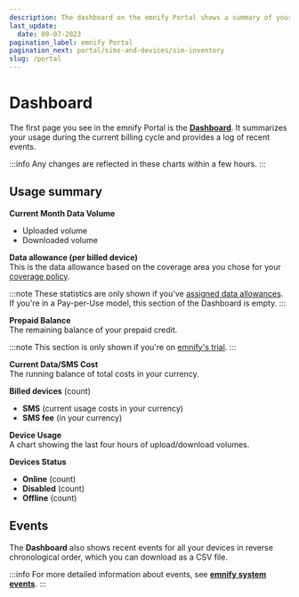```yaml
---
description: The dashboard on the emnify Portal shows a summary of your usage for the current billing cycle
last_update: 
  date: 09-07-2023
pagination_label: emnify Portal
pagination_next: portal/sims-and-devices/sim-inventory
slug: /portal
---
```


# Dashboard

The first page you see in the emnify Portal is the [**Dashboard**](https://portal.emnify.com/).
It summarizes your usage during the current billing cycle and provides a log of recent events.

:::info
Any changes are reflected in these charts within a few hours.
:::

## Usage summary

**Current Month Data Volume**

- Uploaded volume
- Downloaded volume

**Data allowance (per billed device)**  
This is the data allowance based on the coverage area you chose for your [coverage policy](/portal/device-policies#coverage-policies).

:::note
These statistics are only shown if you've [assigned data allowances](/how-tos/data-allowances).
If you're in a Pay-per-Use model, this section of the Dashboard is empty.
:::

**Prepaid Balance**  
The remaining balance of your prepaid credit.

:::note
This section is only shown if you're on [emnify's trial](/quickstart#emnifys-trial).
:::

**Current Data/SMS Cost**  
The running balance of total costs in your currency.

**Billed devices** (count)

- **SMS** (current usage costs in your currency)
- **SMS fee** (in your currency)

**Device Usage**  
A chart showing the last four hours of upload/download volumes.

**Devices Status**

- **Online** (count)
- **Disabled** (count)
- **Offline** (count)

## Events

The **Dashboard** also shows recent events for all your devices in reverse chronological order, which you can download as a CSV file.

:::info
For more detailed information about events, see [**emnify system events**](/system-events).
:::
